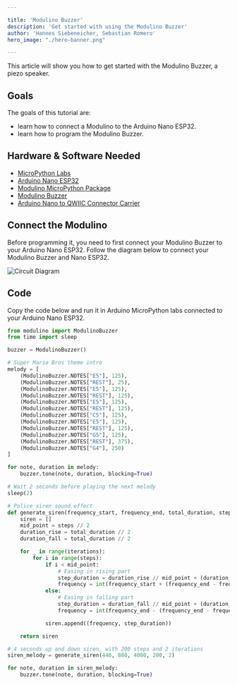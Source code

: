 ```yaml
---

title: 'Modulino Buzzer'
description: 'Get started with using the Modulino Buzzer'
author: 'Hannes Siebeneicher, Sebastian Romero'
hero_image: "./hero-banner.png"

---
```


This article will show you how to get started with the Modulino Buzzer, a piezo speaker.

## Goals

The goals of this tutorial are:

- learn how to connect a Modulino to the Arduino Nano ESP32.
- learn how to program the Modulino Buzzer.

## Hardware & Software Needed

- [MicroPython Labs](https://lab-micropython.arduino.cc/)
- [Arduino Nano ESP32](https://store.arduino.cc/products/nano-esp32?queryID=undefined)
- [Modulino MicroPython Package](https://github.com/arduino/arduino-modulino-mpy)
- [Modulino Buzzer](https://store.arduino.cc/products/plug-and-make-kit)
- [Arduino Nano to QWIIC Connector Carrier]()

## Connect the Modulino

Before programming it, you need to first connect your Modulino Buzzer to your Arduino Nano ESP32. Follow the diagram below to connect your Modulino Buzzer and Nano ESP32.

![Circuit Diagram]()

## Code

Copy the code below and run it in Arduino MicroPython labs connected to your Arduino Nano ESP32.

```python
from modulino import ModulinoBuzzer
from time import sleep

buzzer = ModulinoBuzzer()

# Super Mario Bros theme intro
melody = [
    (ModulinoBuzzer.NOTES["E5"], 125),
    (ModulinoBuzzer.NOTES["REST"], 25),
    (ModulinoBuzzer.NOTES["E5"], 125),
    (ModulinoBuzzer.NOTES["REST"], 125),
    (ModulinoBuzzer.NOTES["E5"], 125),
    (ModulinoBuzzer.NOTES["REST"], 125),
    (ModulinoBuzzer.NOTES["C5"], 125),
    (ModulinoBuzzer.NOTES["E5"], 125),
    (ModulinoBuzzer.NOTES["REST"], 125),
    (ModulinoBuzzer.NOTES["G5"], 125),
    (ModulinoBuzzer.NOTES["REST"], 375),
    (ModulinoBuzzer.NOTES["G4"], 250)
]

for note, duration in melody:
    buzzer.tone(note, duration, blocking=True)

# Wait 2 seconds before playing the next melody
sleep(2)

# Police siren sound effect
def generate_siren(frequency_start, frequency_end, total_duration, steps, iterations):
    siren = []
    mid_point = steps // 2
    duration_rise = total_duration // 2
    duration_fall = total_duration // 2

    for _ in range(iterations):
        for i in range(steps):
            if i < mid_point:
                # Easing in rising part
                step_duration = duration_rise // mid_point + (duration_rise // mid_point * (mid_point - i) // mid_point)
                frequency = int(frequency_start + (frequency_end - frequency_start) * (i / mid_point))
            else:
                # Easing in falling part
                step_duration = duration_fall // mid_point + (duration_fall // mid_point * (i - mid_point) // mid_point)
                frequency = int(frequency_end - (frequency_end - frequency_start) * ((i - mid_point) / mid_point))

            siren.append((frequency, step_duration))

    return siren

# 4 seconds up and down siren, with 200 steps and 2 iterations
siren_melody = generate_siren(440, 880, 4000, 200, 2)

for note, duration in siren_melody:
    buzzer.tone(note, duration, blocking=True)
````
